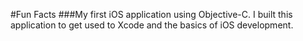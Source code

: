 #Fun Facts
###My first iOS application using Objective-C.
I built this application to get used to Xcode and the basics of iOS development.
